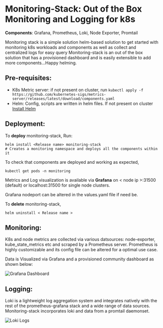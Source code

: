 # Monitoring-Stack: Out of the Box Monitoring and Logging for k8s 

**Components**: Grafana, Prometheus, Loki, Node Exporter, Promtail
 
 Monitoring stack is a simple solution helm-based solution to get started with monitoring k8s workloads and components as well as collect and centralized logs for easy query
 Monitoring-stack is an out of the box solution that has a provisioned dashboard and is easily extensible to add more components...Happy helming.

## Pre-requisites:

 - K8s Metric server: if not present on cluster, run `kubectl apply -f https://github.com/kubernetes-sigs/metrics-server/releases/latest/download/components.yaml`
 - Helm: Config, scripts are written in helm files. If not present on cluster [Install Helm](https://helm.sh/docs/intro/install/)  

## Deployment:
To **deploy** monitoring-stack, Run:

    helm install <Release name> monitoring-stack
    # Creates a monitoring namespace and deploys all the components within it 

To check that components are deployed and working as expected, 

    kubectl get pods -n monitoring

Metrics and Log visualization is available via **Grafana** on < node ip >:31500 (default) or localhost:31500 for single node clusters.

Grafana nodeport can be altered in the values.yaml file if need be.

To **delete** monitoring-stack,

    helm uninstall < Release name >

## Monitoring:
K8s and node metrics are collected via various datsources: node-exporter, kube_state_metrics etc and scraped by a Prometheus server.
Prometheus is highly customizable and its config file can be altered for a optimal use case.

Data is Visualized via Grafana and a provisioned community dashboard as shown below:


![Grafana Dashboard](https://lh3.googleusercontent.com/pw/AM-JKLV7rJW_0QcJ-_yPBeg3be_9yrxRVa53UYSxse1174vxEZFfCYZATKW1EG7R7XOWfYVF1z2vbYHbjWAhMDJoN9aDO9PNJY_X9TTThw-yscqBW4npG2D9NlrqY08vwaz017TvCjYyZxv4Tt7pLxb13WmZNw=w2551-h1364-no?authuser=0)



##  Logging: 
Loki is a lightweight log aggregation system and integrates natively with the rest of the prometheus-grafana stack and a wide range of data sources. Monitoring-stack incorporates loki and data from a promtail daemonset.


![Loki Logs](https://lh3.googleusercontent.com/pw/AM-JKLXtcucSa_967m_MGXXINdxSrhLZ0LLV1Wcgv21UVQvLmJfgGm0WIDrKIPJ38kgyh9hdwXop1iglS0SUW8UXqs1FPhEM6H5qYlSTvCpJjRirI9VXLLn2slTB4of7sJfu3YEXHTX9YLF42LDqoF9iJrnqFA=w2554-h1375-no?authuser=0)